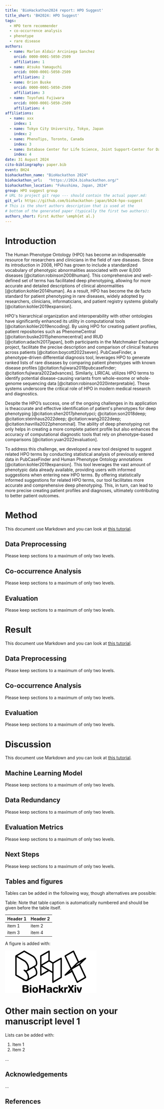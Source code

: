```yaml
---
title: 'BioHackathon2024 report: HPO Suggest'
title_short: 'BH2024: HPO Suggest'
tags:
  - HPO term recommender
  - co-occurrence analysis
  - phenotype
  - rare disease
authors:
  - name: Marlon Aldair Arciniega Sanchez
    orcid: 0000-0001-5050-2509
    affiliation: 1
  - name: Atsuko Yamaguchi
    orcid: 0000-0001-5050-2509
    affiliation: 2
  - name: Orion Buske
    orcid: 0000-0001-5050-2509
    affiliation: 3
  - name: Toyofumi Fujiwara
    orcid: 0000-0001-5050-2509
    affiliation: 4
affiliations:
  - name: xxx
    index: 1
  - name: Tokyo City University, Tokyo, Japan
    index: 2
  - name: PhenoTips, Toronto, Canada
    index: 3
  - name: Database Center for Life Science, Joint Support-Center for Data Science Research, Research Organization of Information and Systems, Chiba, Japan
    index: 4
date: 31 August 2024
cito-bibliography: paper.bib
event: BH24
biohackathon_name: "BioHackathon 2024"
biohackathon_url:   "https://2024.biohackathon.org/"
biohackathon_location: "Fukushima, Japan, 2024"
group: HPO suggest group
# URL to project git repo --- should contain the actual paper.md:
git_url: https://github.com/biohackathon-japan/bh24-hpo-suggest
# This is the short authors description that is used at the
# bottom of the generated paper (typically the first two authors):
authors_short: First Author \emph{et al.}
---
```



# Introduction

The Human Phenotype Ontology (HPO) has become an indispensable resource for researchers and clinicians in the field of rare diseases. Since its introduction in 2008, HPO has grown to include a standardized vocabulary of phenotypic abnormalities associated with over 8,000 diseases [@citation:robinson2008human]. This comprehensive and well-defined set of terms has facilitated deep phenotyping, allowing for more accurate and detailed descriptions of clinical abnormalities [@citation:kohler2014human]. As a result, HPO has become the de facto standard for patient phenotyping in rare diseases, widely adopted by researchers, clinicians, informaticians, and patient registry systems globally [@citation:kohler2019expansion].

HPO's hierarchical organization and interoperability with other ontologies have significantly enhanced its utility in computational tools [@citation:kohler2019encoding]. By using HPO for creating patient profiles, patient repositories such as PhenomeCentral [@citation:buske2015phenomecentral] and IRUD [@citation:adachi2017japan], both participants in the Matchmaker Exchange project, facilitate the precise description and comparison of clinical features across patients [@citation:boycott2022seven]. PubCaseFinder, a phenotype-driven differential diagnosis tool, leverages HPO to generate ranked lists of rare diseases by comparing patient phenotypes with known disease profiles [@citation:fujiwara2018pubcasefinder; @citation:fujiwara2022advances]. Similarly, LIRICAL utilizes HPO terms to identify potential disease-causing variants from whole-exome or whole-genome sequencing data [@citation:robinson2020interpretable]. These systems underscore the critical role of HPO in modern medical research and diagnostics.

Despite the HPO’s success, one of the ongoing challenges in its application is theaccurate and effective identification of patient's phenotypes for deep phenotyping [@citation:shen2017phenotypci; @citation:son2018deep; @citation:steinhaus2022deep; @citation:wang2022deep; @citation:havrilla2022phenominal]. The ability of deep phenotyping not only helps in creating a more complete patient profile but also enhances the accuracy of computational diagnostic tools that rely on phenotype-based comparisons [@citation:yuan2022evaluation].

To address this challenge, we developed a new tool designed to suggest related HPO terms by conducting statistical analysis of previously entered data in PubCaseFinder and Human Phenotype Ontology annotations [@citation:kohler2019expansion]. This tool leverages the vast amount of phenotypic data already available, providing users with informed suggestions when entering new HPO terms. By offering statistically informed suggestions for related HPO terms, our tool facilitates more accurate and comprehensive deep phenotyping. This, in turn, can lead to more precise creating patient profiles and diagnoses, ultimately contributing to better patient outcomes.


# Method

This document use Markdown and you can look at [this tutorial](https://www.markdowntutorial.com/).

## Data Preprocessing

Please keep sections to a maximum of only two levels.

## Co-occurrence Analysis

Please keep sections to a maximum of only two levels.

## Evaluation

Please keep sections to a maximum of only two levels.


# Result

This document use Markdown and you can look at [this tutorial](https://www.markdowntutorial.com/).

## Data Preprocessing

Please keep sections to a maximum of only two levels.

## Co-occurrence Analysis

Please keep sections to a maximum of only two levels.

## Evaluation

Please keep sections to a maximum of only two levels.


# Discussion

This document use Markdown and you can look at [this tutorial](https://www.markdowntutorial.com/).

## Machine Learning Model

Please keep sections to a maximum of only two levels.

## Data Redundancy

Please keep sections to a maximum of only two levels.

## Evaluation Metrics

Please keep sections to a maximum of only two levels.

## Next Steps

Please keep sections to a maximum of only two levels.



## Tables and figures

Tables can be added in the following way, though alternatives are possible:

Table: Note that table caption is automatically numbered and should be
given before the table itself.

| Header 1 | Header 2 |
| -------- | -------- |
| item 1 | item 2 |
| item 3 | item 4 |

A figure is added with:

![Caption for BioHackrXiv logo figure](./biohackrxiv.png)

# Other main section on your manuscript level 1

Lists can be added with:

1. Item 1
2. Item 2



...

## Acknowledgements

...

## References
